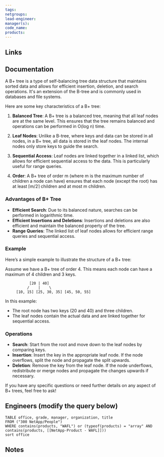 ```yaml
---
tags: 
netgroups: 
lead-engineer: 
manager(s): 
code_name: 
products:
---
```


## Links


## Documentation

 A B+ tree is a type of self-balancing tree data structure that maintains sorted data and allows for efficient insertion, deletion, and search operations. It's an extension of the B-tree and is commonly used in databases and file systems.

Here are some key characteristics of a B+ tree:

1. **Balanced Tree**: A B+ tree is a balanced tree, meaning that all leaf nodes are at the same level. This ensures that the tree remains balanced and operations can be performed in O(log n) time.

2. **Leaf Nodes**: Unlike a B-tree, where keys and data can be stored in all nodes, in a B+ tree, all data is stored in the leaf nodes. The internal nodes only store keys to guide the search.

3. **Sequential Access**: Leaf nodes are linked together in a linked list, which allows for efficient sequential access to the data. This is particularly useful for range queries.

4. **Order**: A B+ tree of order m (where m is the maximum number of children a node can have) ensures that each node (except the root) has at least ⌈m/2⌉ children and at most m children.

### Advantages of B+ Tree

- **Efficient Search**: Due to its balanced nature, searches can be performed in logarithmic time.
- **Efficient Insertions and Deletions**: Insertions and deletions are also efficient and maintain the balanced property of the tree.
- **Range Queries**: The linked list of leaf nodes allows for efficient range queries and sequential access.

### Example

Here’s a simple example to illustrate the structure of a B+ tree:

Assume we have a B+ tree of order 4. This means each node can have a maximum of 4 children and 3 keys.

```
           [20 | 40]
          /    |    \
     [10, 15] [25, 30, 35] [45, 50, 55]
```

In this example:
- The root node has two keys (20 and 40) and three children.
- The leaf nodes contain the actual data and are linked together for sequential access.

### Operations

- **Search**: Start from the root and move down to the leaf nodes by comparing keys.
- **Insertion**: Insert the key in the appropriate leaf node. If the node overflows, split the node and propagate the split upwards.
- **Deletion**: Remove the key from the leaf node. If the node underflows, redistribute or merge nodes and propagate the changes upwards if necessary.

If you have any specific questions or need further details on any aspect of B+ trees, feel free to ask!
## Engineers (modify the query below)


```dataview
TABLE office, grade, manager, organization, title
FROM ("300 NetApp/People")
WHERE contains(products, "WAFL") or (typeof(products) = "array" AND contains(products, [[NetApp-Product - WAFL]]))
sort office

```


## Notes
